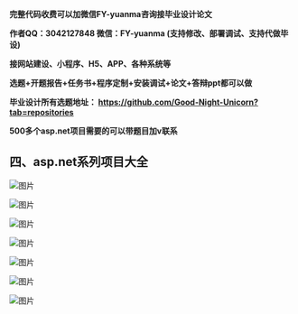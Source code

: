 **完整代码收费可以加微信FY-yuanma咨询接毕业设计论文**

**作者QQ：3042127848 微信：FY-yuanma (支持修改、部署调试、支持代做毕设)**

**接网站建设、小程序、H5、APP、各种系统等**

**选题+开题报告+任务书+程序定制+安装调试+论文+答辩ppt都可以做**

**毕业设计所有选题地址： https://github.com/Good-Night-Unicorn?tab=repositories**


**500多个asp.net项目需要的可以带题目加v联系**
## 四、asp.net系列项目大全


![图片](https://github.com/user-attachments/assets/8d8ca1e6-1939-441c-9409-500d8e06d154)

![图片](https://github.com/user-attachments/assets/bf702c0e-9785-440c-94be-ae950cf01204)


![图片](https://github.com/user-attachments/assets/07b1c3fd-9760-44d4-9058-43ad5e1109ed)


![图片](https://github.com/user-attachments/assets/e38115ba-44ee-44d7-8e0d-ddc3b8d88206)

![图片](https://github.com/user-attachments/assets/4c561ee2-d2c4-4fb4-9539-474f0373bdbf)


![图片](https://github.com/user-attachments/assets/308bf3e3-2ecc-419b-b821-e34ddbed29cc)


![图片](https://github.com/user-attachments/assets/cd73dd87-9670-437a-b211-75a6ea44a8ca)
